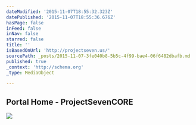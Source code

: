 ```yaml
---
dateModified: '2015-11-07T18:55:32.323Z'
datePublished: '2015-11-07T18:55:36.676Z'
hasPage: false
inFeed: false
inNav: false
starred: false
title: ''
isBasedOnUrl: 'http://projectseven.us/'
sourcePath: _posts/2015-11-07-3fe040b8-5b5c-4f99-bae4-06f6482dbafb.md
published: true
_context: 'http://schema.org'
_type: MediaObject

---
```

<article style=""><h1>Portal Home - ProjectSevenCORE</h1><p></p><img src="http://projectseven.us/templates/sixsix/img/logo.png" /></article>